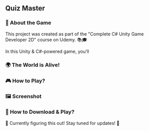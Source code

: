 ## Quiz Master
### 📜 About the Game

This project was created as part of the "Complete C# Unity Game Developer 2D" course on Udemy. 📚🎓

In this Unity & C#-powered game, you’ll 

### 🌍 The World is Alive!

### 🎮 How to Play?

### 🖼️ Screenshot

### 🔽 How to Download & Play?
🚧 Currently figuring this out! Stay tuned for updates! 🚧
